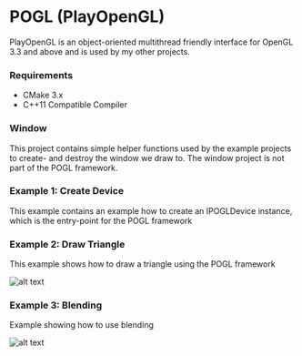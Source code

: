 # POGL (PlayOpenGL) #

PlayOpenGL is an object-oriented multithread friendly interface for OpenGL 3.3 and above and is used by my other projects.

### Requirements ###

* CMake 3.x
* C++11 Compatible Compiler

### Window ###

This project contains simple helper functions used by the example projects to create- and destroy the window we draw to. 
The window project is not part of the POGL framework.

### Example 1: Create Device ###

This example contains an example how to create an IPOGLDevice instance, which is the entry-point for the POGL framework

### Example 2: Draw Triangle ###

This example shows how to draw a triangle using the POGL framework

![alt text](https://raw.githubusercontent.com/perandersson/POGL/master/example2_drawtriangle/screenshot.png "Example 2")

### Example 3: Blending ###

Example showing how to use blending

![alt text](https://raw.githubusercontent.com/perandersson/POGL/master/example3_blending/screenshot.png "Example 2")